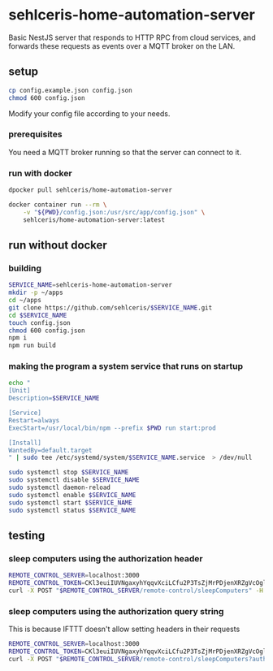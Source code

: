 # sehlceris-home-automation-server

Basic NestJS server that responds to HTTP RPC from cloud services, and forwards these requests as events over a MQTT broker on the LAN.

## setup

```bash
cp config.example.json config.json
chmod 600 config.json
```

Modify your config file according to your needs.

### prerequisites

You need a MQTT broker running so that the server can connect to it.

### run with docker

```bash
dpocker pull sehlceris/home-automation-server

docker container run --rm \
    -v "${PWD}/config.json:/usr/src/app/config.json" \
    sehlceris/home-automation-server:latest
```

## run without docker

### building

```bash
SERVICE_NAME=sehlceris-home-automation-server
mkdir -p ~/apps
cd ~/apps
git clone https://github.com/sehlceris/$SERVICE_NAME.git
cd $SERVICE_NAME
touch config.json
chmod 600 config.json
npm i
npm run build
```

### making the program a system service that runs on startup

```bash
echo "
[Unit]
Description=$SERVICE_NAME

[Service]
Restart=always
ExecStart=/usr/local/bin/npm --prefix $PWD run start:prod

[Install]
WantedBy=default.target
" | sudo tee /etc/systemd/system/$SERVICE_NAME.service  > /dev/null

sudo systemctl stop $SERVICE_NAME
sudo systemctl disable $SERVICE_NAME
sudo systemctl daemon-reload
sudo systemctl enable $SERVICE_NAME
sudo systemctl start $SERVICE_NAME
sudo systemctl status $SERVICE_NAME
```

## testing

### sleep computers using the authorization header

```bash
REMOTE_CONTROL_SERVER=localhost:3000
REMOTE_CONTROL_TOKEN=CKl3euiIUVNgaxyhYqqvXciLCfu2P3TsZjMrPDjenXRZgVcOglA9BpuI0OlGZJ4wFRy8KtqzihzRrQNeslSHTA
curl -X POST "$REMOTE_CONTROL_SERVER/remote-control/sleepComputers" -H "Authorization: Bearer $REMOTE_CONTROL_TOKEN"
```

### sleep computers using the authorization query string

This is because IFTTT doesn't allow setting headers in their requests

```bash
REMOTE_CONTROL_SERVER=localhost:3000
REMOTE_CONTROL_TOKEN=CKl3euiIUVNgaxyhYqqvXciLCfu2P3TsZjMrPDjenXRZgVcOglA9BpuI0OlGZJ4wFRy8KtqzihzRrQNeslSHTA
curl -X POST "$REMOTE_CONTROL_SERVER/remote-control/sleepComputers?authorization=$REMOTE_CONTROL_TOKEN"
```
